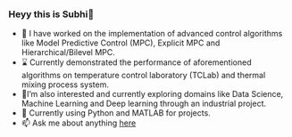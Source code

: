  ### Heyy this is Subhi👋
- 👀 I have worked on the implementation of advanced control algorithms like Model Predictive Control (MPC), Explicit MPC and Hierarchical/Bilevel MPC.
- ⌛ Currently demonstrated the performance of aforementioned algorithms on temperature control laboratory (TCLab) and thermal mixing process system.
- 🔆I’m also interested and currently exploring domains like Data Science, Machine Learning and Deep learning through an industrial project.
- 🌱 Currently using Python and MATLAB for projects.
- 📫 Ask me about anything [here](https://www.linkedin.com/in/subhi-gupta/)
